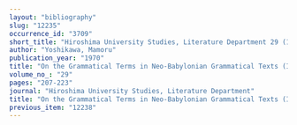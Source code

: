 ```yaml
---
layout: "bibliography"
slug: "12235"
occurrence_id: "3709"
short_title: "Hiroshima University Studies, Literature Department 29 (1970), 207-223"
author: "Yoshikawa, Mamoru"
publication_year: "1970"
title: "On the Grammatical Terms in Neo-Babylonian Grammatical Texts (III), Marû/hamṭu"
volume_no_: "29"
pages: "207-223"
journal: "Hiroshima University Studies, Literature Department"
title: "On the Grammatical Terms in Neo-Babylonian Grammatical Texts (III), Marû/hamṭu"
previous_item: "12238"
---
```

